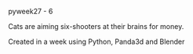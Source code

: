 pyweek27 - 6

Cats are aiming six-shooters at their brains for money.

Created in a week using Python, Panda3d and Blender

